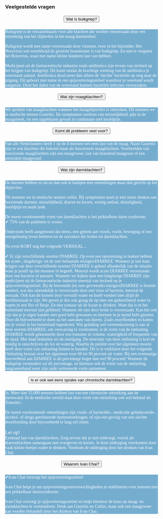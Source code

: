 ### Veelgestelde vragen
<!--START faq -->
<section id=faq>
<div data-aos="fade-right" class="col-md-12 aos-init aos-animate">
                    <div class="accordion" id="faqAccordion">
                        <div class="card shadow">
                            <div class="card-header" id="heading_1">
                                <h5 style="font-family:papyrus; text-align:center" class="mb-0">
                                  <button class="btn btn-link collapsed" type="button" data-toggle="collapse" data-target="#collapse_1" aria-expanded="false" aria-controls="collapse_1">Wat is buikgriep?
                                    </button>
                                </h5>
                            </div>
                            <div id="collapse_1" class="collapse" aria-labelledby="heading_1" data-parent="#faqAccordion" style="">
                                <div class="card-body" style="background-color: #75adcf; color: white">
                                  <p style="font-family:candara; tekst-align:center">Buikgriep is de verzamelnaam voor alle klachten die worden veroorzaakt door een ontsteking van het slijmvlies in het maag-darmstelsel.<br><br>Buikgriep wordt met name veroorzaakt door virussen, twee in het bijzonder. Het Noravirus wat wereldwijd de grootste boosdoener is van buikgriep. En niet te vergeten het Rotavirus, waar met name kleine kinderen last van hebben.<br><br>Medicijnen uit de farmaceutische industrie zoals antibiotica zijn tevens van invloed op het krijgen van buikgriep. Dit komt omdat de krachtige werking van de antibiotica je weerstand aantast. Antibiotica dood meer dan alleen de 'slechte' bacteriën op weg naar de uitgang. Dit gebeurt met name in ons spijsverteringsstelsel waardoor je weertand wordt aangetast. Door het dalen van de weerstand kunnen bacteriën infecties veroorzaken.</p>
                                </div>
                            </div>
                        </div>
                        <div class="card shadow">
                            <div class="card-header" id="heading_2">
                                <h5 style="font-family:papyrus; text-align:center" class="mb-0">
                                    <button class="btn btn-link collapsed" type="button" data-toggle="collapse" data-target="#collapse_2" aria-expanded="false" aria-controls="collapse_2">Wat zijn maagklachten?
                                    </button>
                                </h5>
                            </div>
                            <div id="collapse_2" class="collapse" aria-labelledby="heading_2" data-parent="#faqAccordion" style="">
                                <div class="card-body" style="background-color: #75adcf; color: white">
                                    <p style="font-family:candara; tekst-align:center">We spreken van maagklachten wanneer het maagslijmvlies is ontstoken. Dit noemen we in medische termen Gastritis. De symptomen variëren van misselijkheid, pijn in de maagstreek, tot een opgeblazen gevoel in combinatie met hoofdpijn.</p>
                                </div>
                            </div>
                        </div>
                        <div class="card shadow">
                            <div class="card-header" id="heading_3">
                                <h5 style="font-family:papyrus; text-align:center" class="mb-0">
                                    <button class="btn btn-link collapsed" type="button" data-toggle="collapse" data-target="#collapse_3" aria-expanded="false" aria-controls="collapse_3">Komt dit probleem veel voor?</button>
                                </h5>
                            </div>
                            <div id="collapse_3" class="collapse" aria-labelledby="heading_3" data-parent="#faqAccordion" style="">
                                <div class="card-body" style="background-color: #75adcf; color: white">
                                    <p style="font-family:candara; tekst-align:center">Van alle Nederlanders heeft 1 op de 4 mensen wel eens last van de maag. Naast Gastritis zijn er ook klachten die bekend staan als functionele maagklachten. Voorbeelden van functionele maagklachten zijn een maagzweer, last van brandend maagzuur of een ontstoken maagwand.</p>
                                </div>
                            </div>
                        </div>
                        <div class="card shadow">
                            <div class="card-header" id="heading_4">
                                <h5 style="font-family:papyrus; text-align:center" class="mb-0">
                                    <button class="btn btn-link collapsed" type="button" data-toggle="collapse" data-target="#collapse_4" aria-expanded="false" aria-controls="collapse_4">Wat zijn darmklachten?
                                    </button>
                                </h5>
                            </div>
                            <div id="collapse_4" class="collapse" aria-labelledby="heading_4" data-parent="#faqAccordion" style="">
                                <div class="card-body" style="background-color: #75adcf; color: white">
                                    <p style="font-family:candara; tekst-align:center">De darmen hebben zo nu en dan ook te kampen met ontstekingen maar dan gericht op het slijmvlies.<br><br>Dit noemen we in medische termen colitis. Bij symptomen moet je met name denken aan borrelende darmen, misselijkheid, diarree en koorts, weinig eetlust, duizeligheid, hoofdpijn en anale jeuk.<br><br>De meest voorkomende vorm van darmklachten is het prikkelbare darm syndroom:<br>✔ 75% van de patiënten is vrouw.<br><br>Onderzoek heeft aangetoond dat stress, een gebrek aan vezels, vocht, beweging of een onregelmatig leven behoren tot de oorzaken die leiden tot darmklachten.<br><br>Nu even KORT nog het volgende VERHAAL...<br><br>✔ Er zijn verschillende soorten DIARREE. Op even een opsomming te maken hebben we acute-, langdurige- en de zeer befaamde reizigersDIARREE. Wanneer je last kunt krijgen van deze verschillende soorten DIARREE is geheel afhankelijk van de situatie waar je jezelf op dat moment in begeeft. Meestal wordt acute DIARREE veroorzaakt door een bacterie of parasiet. Wanneer we kijken naar een langdurige DIARREE zijn medicijnen uit de farmaceutische industrie meestal van invloed op je spijsverteringsstelsel. Bij de beroemde (en zeer gevreesde) reizigersDIARREE is besmet voedsel, wat dus uiteindelijk is veroorzaakt door een virus of bacterie, meestal de oorzaak. Ook kan dit komen door vervuild water en hoeft voedsel niet altijd de hoofdoorzaak te zijn. We geven je dus ook graag de tip mee om gedestilleerd water te kopen in een fles of flesje. En niet zomaar uit de kraan te drinken. Want dat is in het buitenland meestal niet gefilterd. Wanneer dit niet door beide is veroorzaakt. Kan het ook zijn dat je je eigen handen niet goed hebt gewassen en hiermee in je mond hebt gezeten. Door dit bijvoorbeeld te doen na het aanraken van dieren. Zoals zwerfhonden en katten die je veelal in het buitenland tegenkomt. Wat gelukkig wel overeenkomstig is aan al deze soorten DIARREE, om verwarring te voorkomen, is de vorm van de ontlasting. DIARREE wordt gekenmerkt door een toename in volume, waterigheid of frequentie van de daad. Met daad bedoelen we de stoelgang. De structuur van deze ontlasting is kort en bondig te omschrijven als los en waterig. Waarbij de patiënt over het algemeen moeite heeft deze vorm van ontlasting binnen te houden. Dit is te verklaren door het volgende. Ontlasting bestaat over het algemeen voor 60 tot 90 procent uit water. Bij een overmatige hoeveelheid aan DIARREE is dit percentage hoger dan wel 90 procent! Wanneer de buikgriep vermindert zal dit percentage, en hiermee ook de vorm van de ontlasting, langzamerhand weer zijn oude vertrouwde vorm aannemen.</p>
                                </div>
                            </div>
                        </div>
                        <div class="card shadow">
                            <div class="card-header" id="heading_5">
                                <h5 style="font-family:papyrus; text-align:center" class="mb-0">
                                    <button class="btn btn-link collapsed" type="button" data-toggle="collapse" data-target="#collapse_5" aria-expanded="false" aria-controls="collapse_5">Is er ook wel eens sprake van chronische darmklachten?</button>
                                </h5>
                            </div>
                            <div id="collapse_5" class="collapse" aria-labelledby="heading_5" data-parent="#faqAccordion" style="">
                                <div class="card-body" style="background-color: #75adcf; color: white">
                                  <p style="font-family:candara; tekst-align:center">Ja. Meer dan 55.000 mensen hebben last van een chronische ontsteking aan de darmwand. In de medische wereld staat deze vorm van ontsteking ook wel bekend als 'Enteritis'.<br><br>De meest voorkomende ontstekingen zijn virale- of bacteriële-, medicatie geïnduceerde-, alcohol- of drugs gerelateerde darmontstekingen, of zijn een gevolg van een slechte doorbloeding door bijvoorbeeld te lang stil zitten.<br><br><big>Let op!</big><br>Eenmaal last van darmklachten. Zorg ervoor dat je niet uitdroogt, vooral als diarreeklachten samengaan met overgeven en koorts. Je kunt uitdroging voorkomen door vaak kleine beetjes water te drinken. Voorkom de uitdroging door het drinken van Ivan Chai.</p>
                                </div>
                            </div>
                        </div>
                        <div class="card shadow">
                            <div class="card-header" id="heading_6">
                                <h5 style="font-family:papyrus; text-align:center" class="mb-0">
                                    <button class="btn btn-link collapsed" type="button" data-toggle="collapse" data-target="#collapse_6" aria-expanded="false" aria-controls="collapse_6">Waarom Ivan Chai?
                                    </button>
                                </h5>
                            </div>
                            <div id="collapse_6" class="collapse" aria-labelledby="heading_6" data-parent="#faqAccordion" style="">
                                <div class="card-body" style="background-color: #75adcf; color: white">
                                    <p style="font-family:candara; tekst-align:center">✔Ivan Chai verzorgt het spijsverteringsstelsel<br><br>Ivan Chai helpt je om spijsverteringsonevenwichtigheden te stabiliseren voor mensen met een prikkelbaar darmsyndroom.<br><br>Ivan Chai verzorgt je spijsverteringsstelsel en helpt hierdoor de kans op maag- en darmklachten te verminderen. Denk aan Gastritis en Colitis, maar ook een maagzweer kan worden behandelt door het drinken van Ivan Chai.
                                    </p>
                                </div>
                            </div>
                        </div>
                    </section>
                <!--END faq -->

